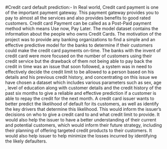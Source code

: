 #Credit card default prediction:- 
In Real world, Credit card payment is one of the important payment gateway. This payment gateway provides you to pay to almost all the services and also provides benefits to good rated customers. Credit card Payment can be called as a Post-Paid payment method which means Use now, Pay Later. 
The model dataset contains the information about the people who owns Credit Cards. The motivation of the project was to provide any banking organizations to ﬁnd a simple and an effective predictive model for the banks to determine if their customers could make the credit card payments on-time. 
The banks with the invent of credit card were more focused on the number of customers using their credit service but the drawback of them not being able to pay back the credit in time was an issue that soon followed, a system was in need to effectively decide the credit limit to be allowed to a person based on his details and his previous credit history, and concentrating on this issue we have chosen a dataset which includes various parameters such as sex, age , 
level of education along with customer details and the credit history of the past six months to give a reliable and effective prediction if a customer is able to repay the credit for the next month.
A credit card issuer wants to better predict the likelihood of default for its customers, as well as identify the key drivers that determine this likelihood.
This would inform the issuer’s decisions on who to give a credit card to and what credit limit to provide.
It would also help the issuer to have a better understanding of their current and potential customers, which would inform their future strategy, including their planning of offering targeted credit products to their customers. 
It would also help issuer to help minimize the losses incurred by identifying the likely defaulters.

